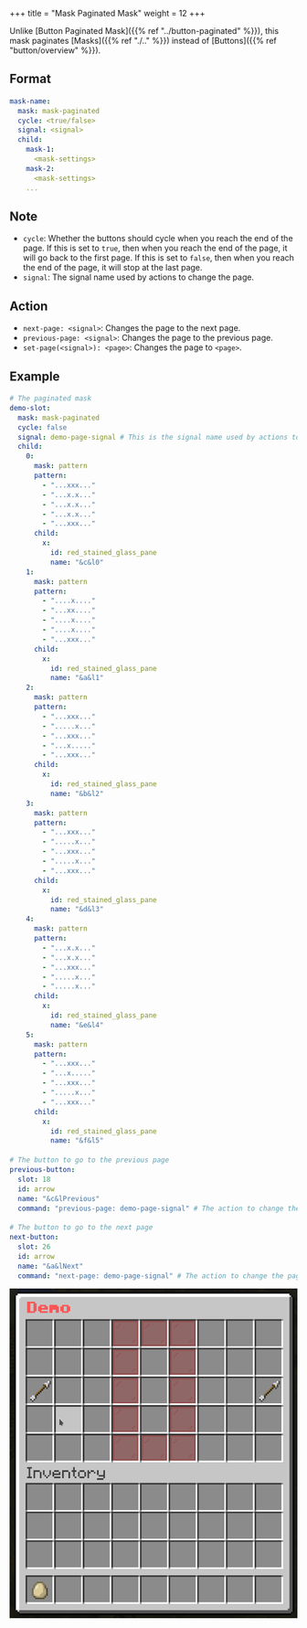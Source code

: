 +++
title = "Mask Paginated Mask"
weight = 12
+++

Unlike [Button Paginated Mask]({{% ref "../button-paginated" %}}), this mask paginates [Masks]({{% ref "./.." %}}) instead of [Buttons]({{% ref "button/overview" %}}).

## Format

```yaml
mask-name:
  mask: mask-paginated
  cycle: <true/false>
  signal: <signal>
  child:
    mask-1:
      <mask-settings>
    mask-2:
      <mask-settings>
    ...
```

## Note

* `cycle`: Whether the buttons should cycle when you reach the end of the page. If this is set to `true`, then when you reach the end of the page, it will go back to the first page. If this is set to `false`, then when you reach the end of the page, it will stop at the last page.
* `signal`: The signal name used by actions to change the page.

## Action

* `next-page: <signal>`: Changes the page to the next page.
* `previous-page: <signal>`: Changes the page to the previous page.
* `set-page(<signal>): <page>`: Changes the page to `<page>`.

## Example

```yaml
# The paginated mask
demo-slot:
  mask: mask-paginated
  cycle: false
  signal: demo-page-signal # This is the signal name used by actions to change the page.
  child:
    0:
      mask: pattern
      pattern:
        - "...xxx..."
        - "...x.x..."
        - "...x.x..."
        - "...x.x..."
        - "...xxx..."
      child:
        x:
          id: red_stained_glass_pane
          name: "&c&l0"
    1:
      mask: pattern
      pattern:
        - "....x...."
        - "...xx...."
        - "....x...."
        - "....x...."
        - "...xxx..."
      child:
        x:
          id: red_stained_glass_pane
          name: "&a&l1"
    2:
      mask: pattern
      pattern:
        - "...xxx..."
        - ".....x..."
        - "...xxx..."
        - "...x....."
        - "...xxx..."
      child:
        x:
          id: red_stained_glass_pane
          name: "&b&l2"
    3:
      mask: pattern
      pattern:
        - "...xxx..."
        - ".....x..."
        - "...xxx..."
        - ".....x..."
        - "...xxx..."
      child:
        x:
          id: red_stained_glass_pane
          name: "&d&l3"
    4:
      mask: pattern
      pattern:
        - "...x.x..."
        - "...x.x..."
        - "...xxx..."
        - ".....x..."
        - ".....x..."
      child:
        x:
          id: red_stained_glass_pane
          name: "&e&l4"
    5:
      mask: pattern
      pattern:
        - "...xxx..."
        - "...x....."
        - "...xxx..."
        - ".....x..."
        - "...xxx..."
      child:
        x:
          id: red_stained_glass_pane
          name: "&f&l5"

# The button to go to the previous page
previous-button:
  slot: 18
  id: arrow
  name: "&c&lPrevious"
  command: "previous-page: demo-page-signal" # The action to change the page

# The button to go to the next page
next-button:
  slot: 26
  id: arrow
  name: "&a&lNext"
  command: "next-page: demo-page-signal" # The action to change the page
```

![Mask Paginated](mask-paginated-1.gif)
